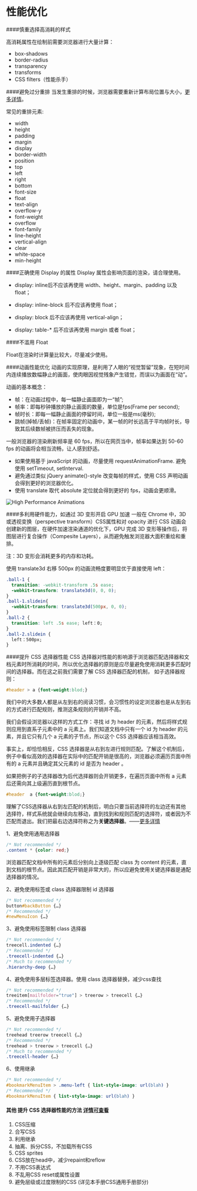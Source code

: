 # 性能优化

####慎重选择高消耗的样式

高消耗属性在绘制前需要浏览器进行大量计算：
* box-shadows
* border-radius
* transparency
* transforms
* CSS filters（性能杀手）

####避免过分重排
当发生重排的时候，浏览器需要重新计算布局位置与大小，[更多详情](http://www.jianshu.com/p/e305ace24ddf)。

常见的重排元素:
* width
* height
* padding
* margin
* display
* border-width
* position
* top
* left
* right
* bottom
* font-size
* float
* text-align
* overflow-y
* font-weight
* overflow
* font-family
* line-height
* vertical-align
* clear
* white-space
* min-height

####正确使用 Display 的属性
Display 属性会影响页面的渲染，请合理使用。

* display: inline后不应该再使用 width、height、margin、padding 以及 float；

* display: inline-block 后不应该再使用 float；

* display: block 后不应该再使用 vertical-align；

* display: table-* 后不应该再使用 margin 或者 float；

####不滥用 Float

Float在渲染时计算量比较大，尽量减少使用。

####动画性能优化
动画的实现原理，是利用了人眼的“视觉暂留”现象，在短时间内连续播放数幅静止的画面，使肉眼因视觉残象产生错觉，而误以为画面在“动”。

动画的基本概念：

* 帧：在动画过程中，每一幅静止画面即为一“帧”;
* 帧率：即每秒钟播放的静止画面的数量，单位是fps(Frame per second);
* 帧时长：即每一幅静止画面的停留时间，单位一般是ms(毫秒);
* 跳帧(掉帧/丢帧)：在帧率固定的动画中，某一帧的时长远高于平均帧时长，导致其后续数帧被挤压而丢失的现象。

一般浏览器的渲染刷新频率是 60 fps，所以在网页当中，帧率如果达到 50-60 fps 的动画将会相当流畅，让人感到舒适。

* 如果使用基于 javaScript 的动画，尽量使用 requestAnimationFrame. 避免使用 setTimeout, setInterval.
* 避免通过类似 jQuery animate()-style 改变每帧的样式，使用 CSS 声明动画会得到更好的浏览器优化。
* 使用 translate 取代 absolute 定位就会得到更好的 fps，动画会更顺滑。

![High Performance Animations](http://www.html5rocks.com/en/tutorials/speed/high-performance-animations/cheap-operations.jpg)

####多利用硬件能力，如通过 3D 变形开启 GPU 加速
一般在 Chrome 中，3D或透视变换（perspective transform）CSS属性和对 opacity 进行 CSS 动画会创建新的图层，在硬件加速渲染通道的优化下，GPU 完成 3D 变形等操作后，将图层进行复合操作（Compesite Layers），从而避免触发浏览器大面积重绘和重排。

注：3D 变形会消耗更多的内存和功耗。

使用 translate3d 右移 500px 的动画流畅度要明显优于直接使用 left：
```css
.ball-1 {
  transition: -webkit-transform .5s ease;
  -webkit-transform: translate3d(0, 0, 0);
}
.ball-1.slidein{
  -webkit-transform: translate3d(500px, 0, 0);
}
.ball-2 {
  transition: left .5s ease; left：0;
}
.ball-2.slidein {
  left：500px;
}
```

####提升 CSS 选择器性能
CSS 选择器对性能的影响源于浏览器匹配选择器和文档元素时所消耗的时间，所以优化选择器的原则是应尽量避免使用消耗更多匹配时间的选择器。而在这之前我们需要了解 CSS 选择器匹配的机制， 如子选择器规则：

```css
#header > a {font-weight:blod;}
```

我们中的大多数人都是从左到右的阅读习惯，会习惯性的设定浏览器也是从左到右的方式进行匹配规则，推测这条规则的开销并不高。

我们会假设浏览器以这样的方式工作：寻找 id 为 header 的元素，然后将样式规则应用到直系子元素中的 a 元素上。我们知道文档中只有一个 id 为 header 的元素，并且它只有几个 a 元素的子节点，所以这个 CSS 选择器应该相当高效。

事实上，却恰恰相反，CSS 选择器是从右到左进行规则匹配。了解这个机制后，例子中看似高效的选择器在实际中的匹配开销是很高的，浏览器必须遍历页面中所有的 a 元素并且确定其父元素的 id 是否为 header 。

如果把例子的子选择器改为后代选择器则会开销更多，在遍历页面中所有 a 元素后还需向其上级遍历直到根节点。

```css
#header  a {font-weight:blod;}
```

理解了CSS选择器从右到左匹配的机制后，明白只要当前选择符的左边还有其他选择符，样式系统就会继续向左移动，直到找到和规则匹配的选择符，或者因为不匹配而退出。我们把最右边选择符称之为**关键选择器**。——[更多详情](http://www.jianshu.com/p/268c7f3dd7a6)

1、避免使用通用选择器
```css
/* Not recommended */
.content * {color: red;}
```

浏览器匹配文档中所有的元素后分别向上逐级匹配 class 为 content 的元素，直到文档的根节点。因此其匹配开销是非常大的，所以应避免使用关键选择器是通配选择器的情况。

2、避免使用标签或 class 选择器限制 id 选择器
```css
/* Not recommended */
button#backButton {…}
/* Recommended */
#newMenuIcon {…}
```

3、避免使用标签限制 class 选择器
```css
/* Not recommended */
treecell.indented {…}
/* Recommended */
.treecell-indented {…}
/* Much to recommended */
.hierarchy-deep {…}
```

4、避免使用多层标签选择器。使用 class 选择器替换，减少css查找
```css
/* Not recommended */
treeitem[mailfolder="true"] > treerow > treecell {…}
/* Recommended */
.treecell-mailfolder {…}
```

5、避免使用子选择器
```css
/* Not recommended */
treehead treerow treecell {…}
/* Recommended */
treehead > treerow > treecell {…}
/* Much to recommended */
.treecell-header {…}
```

6、使用继承
```css
/* Not recommended */
#bookmarkMenuItem > .menu-left { list-style-image: url(blah) }
/* Recommended */
#bookmarkMenuItem { list-style-image: url(blah) }
```
#### 其他 提升 CSS 选择器性能的方法 [详情可查看](http://www.cnblogs.com/dolphinX/p/3508657.html "常用CSS优化总结——网络性能与语法性能建议")

1. CSS压缩
2. 合写CSS
3. 利用继承
4. 抽离、拆分CSS，不加载所有CSS
5. CSS sprites
6. CSS放在head中，减少repaint和reflow
7. 不用CSS表达式
8. 不乱用CSS reset或属性设置
9. 避免层级或过度限制的CSS (详见本手册CSS通用手册部分) 